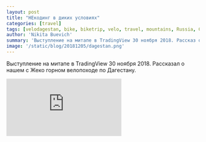 ```yaml
---
layout: post
title: "НЕкодинг в диких условиях"
categories: [travel]
tags: [velodagestan, bike, biketrip, velo, travel, mountains, Russia, Caucasus, Dagestan]
author: 'Nikita Buevich'
summary: 'Выступление на митапе в TradingView 30 ноября 2018. Рассказ о горном велопоходе по Дагестану.'
image: '/static/blog/20181205/dagestan.png'
---
```

Выступление на митапе в TradingView 30 ноября 2018. Рассказал о нашем с Жеко горном велопоходе по Дагестану.  

<div class="videoWrapper">
    <iframe src="https://www.youtube.com/embed/GLcSdJi8Xns" frameborder="0" allow="accelerometer; autoplay; encrypted-media; gyroscope; picture-in-picture" allowfullscreen></iframe>
</div>
